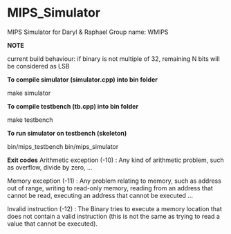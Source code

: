 # MIPS_Simulator

MIPS Simulator for Daryl & Raphael
Group name: WMIPS

**NOTE**

current build behaviour: if binary is not multiple of 32, remaining N bits will be considered as LSB

**To compile simulator (simulator.cpp) into bin folder**

make simulator

**To compile testbench (tb.cpp) into bin folder**

make testbench

**To run simulator on testbench (skeleton)**

bin/mips_testbench bin/mips_simulator

**Exit codes**
Arithmetic exception (-10) : Any kind of arithmetic problem, such as overflow, divide by zero, ...

Memory exception (-11) : Any problem relating to memory, such as address out of range, writing to read-only memory, reading from an address that cannot be read, executing an address that cannot be executed ...

Invalid instruction (-12) : The Binary tries to execute a memory location that does not contain a valid instruction (this is not the same as trying to read a value that cannot be executed).
